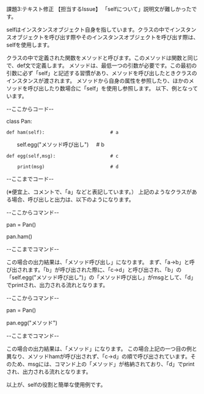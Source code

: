 ﻿課題3:テキスト修正
【担当するIssue】
「selfについて」説明文が難しかったです。

selfはインスタンスオブジェクト自身を指しています。クラスの中でインスタンスオブジェクトを呼び出す際やそのインスタンスオブジェクトを呼び出す際は、selfを使用します。



クラスの中で定義された関数をメソッドと呼びます。このメソッドは関数と同じで、def文で定義します。
メソッドは、最低一つの引数が必要です。この最初の引数に必ず「self」と記述する習慣があり、メソッドを呼び出したときクラスのインスタンスが渡されます。
メソッドから自身の属性を参照したり、ほかのメソッドを呼び出したり数場合に「self」を使用し参照します。
以下、例となっています。


--ここからコード--

class Pan:  

    def ham(self):                        # a
    
        self.egg("メソッド呼び出し")        # b
        
    def egg(self,msg):                    # c
    
        print(msg)                        # d

--ここまでコード--

(※便宜上、コメントで、「a」などと表記しています。）
上記のようなクラスがある場合、呼び出しと出力は、以下のようになります。

--ここからコマンド--

pan = Pan()

pan.ham()

--ここまでコマンド--

この場合の出力結果は、「メソッド呼び出し」になります。
まず、「a→b」と呼び出されます。「b」が呼び出された際に、「c→d」と呼び出され、「b」の「self.egg("メソッド呼び出し")」の「メソッド呼び出し」がmsgとして、「d」でprintされ、出力される流れとなります。

--ここからコマンド--

pan = Pan()

pan.egg("メソッド")

--ここまでコマンド--

この場合の出力結果は、「メソッド」になります。
この場合上記の一つ目の例と異なり、メソッドhamが呼び出されず、「c→d」の順で呼び出されています。そのため、msgには、コマンド上の「メソッド」が格納されており、「d」でprintされ、出力される流れとなります。

以上が、selfの役割と簡単な使用例です。
